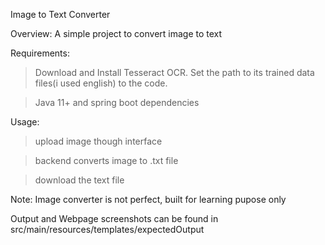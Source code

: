 Image to Text Converter

Overview:
A simple project to convert image to text

Requirements:
> Download and Install Tesseract OCR. Set the path to its trained data files(i used english) to the code.

> Java 11+ and spring boot dependencies

Usage:
> upload image though interface

> backend converts image to .txt file

> download the text file

Note: Image converter is not perfect, built for learning pupose only

Output and Webpage screenshots can be found in src/main/resources/templates/expectedOutput
